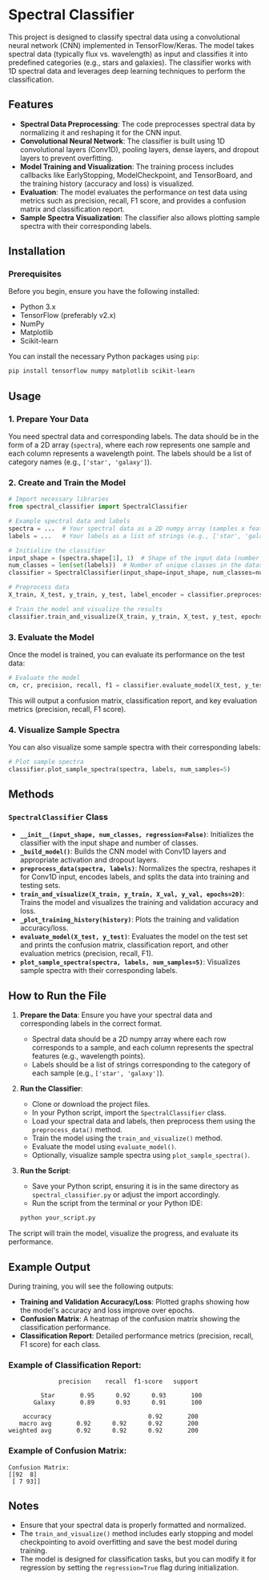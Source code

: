 
# Spectral Classifier

This project is designed to classify spectral data using a convolutional neural network (CNN) implemented in TensorFlow/Keras. The model takes spectral data (typically flux vs. wavelength) as input and classifies it into predefined categories (e.g., stars and galaxies). The classifier works with 1D spectral data and leverages deep learning techniques to perform the classification.

## Features

- **Spectral Data Preprocessing**: The code preprocesses spectral data by normalizing it and reshaping it for the CNN input.
- **Convolutional Neural Network**: The classifier is built using 1D convolutional layers (Conv1D), pooling layers, dense layers, and dropout layers to prevent overfitting.
- **Model Training and Visualization**: The training process includes callbacks like EarlyStopping, ModelCheckpoint, and TensorBoard, and the training history (accuracy and loss) is visualized.
- **Evaluation**: The model evaluates the performance on test data using metrics such as precision, recall, F1 score, and provides a confusion matrix and classification report.
- **Sample Spectra Visualization**: The classifier also allows plotting sample spectra with their corresponding labels.

## Installation

### Prerequisites

Before you begin, ensure you have the following installed:

- Python 3.x
- TensorFlow (preferably v2.x)
- NumPy
- Matplotlib
- Scikit-learn

You can install the necessary Python packages using `pip`:

```bash
pip install tensorflow numpy matplotlib scikit-learn
```

## Usage

### 1. Prepare Your Data

You need spectral data and corresponding labels. The data should be in the form of a 2D array (`spectra`), where each row represents one sample and each column represents a wavelength point. The labels should be a list of category names (e.g., `['star', 'galaxy']`).

### 2. Create and Train the Model

```python
# Import necessary libraries
from spectral_classifier import SpectralClassifier

# Example spectral data and labels
spectra = ...  # Your spectral data as a 2D numpy array (samples x features)
labels = ...   # Your labels as a list of strings (e.g., ['star', 'galaxy'])

# Initialize the classifier
input_shape = (spectra.shape[1], 1)  # Shape of the input data (number of features, 1 channel)
num_classes = len(set(labels))  # Number of unique classes in the dataset
classifier = SpectralClassifier(input_shape=input_shape, num_classes=num_classes)

# Preprocess data
X_train, X_test, y_train, y_test, label_encoder = classifier.preprocess_data(spectra, labels)

# Train the model and visualize the results
classifier.train_and_visualize(X_train, y_train, X_test, y_test, epochs=20)
```

### 3. Evaluate the Model

Once the model is trained, you can evaluate its performance on the test data:

```python
# Evaluate the model
cm, cr, precision, recall, f1 = classifier.evaluate_model(X_test, y_test)
```

This will output a confusion matrix, classification report, and key evaluation metrics (precision, recall, F1 score).

### 4. Visualize Sample Spectra

You can also visualize some sample spectra with their corresponding labels:

```python
# Plot sample spectra
classifier.plot_sample_spectra(spectra, labels, num_samples=5)
```

## Methods

### `SpectralClassifier` Class

- **`__init__(input_shape, num_classes, regression=False)`**: Initializes the classifier with the input shape and number of classes.
- **`_build_model()`**: Builds the CNN model with Conv1D layers and appropriate activation and dropout layers.
- **`preprocess_data(spectra, labels)`**: Normalizes the spectra, reshapes it for Conv1D input, encodes labels, and splits the data into training and testing sets.
- **`train_and_visualize(X_train, y_train, X_val, y_val, epochs=20)`**: Trains the model and visualizes the training and validation accuracy and loss.
- **`_plot_training_history(history)`**: Plots the training and validation accuracy/loss.
- **`evaluate_model(X_test, y_test)`**: Evaluates the model on the test set and prints the confusion matrix, classification report, and other evaluation metrics (precision, recall, F1).
- **`plot_sample_spectra(spectra, labels, num_samples=5)`**: Visualizes sample spectra with their corresponding labels.

## How to Run the File

1. **Prepare the Data**: Ensure you have your spectral data and corresponding labels in the correct format.
   - Spectral data should be a 2D numpy array where each row corresponds to a sample, and each column represents the spectral features (e.g., wavelength points).
   - Labels should be a list of strings corresponding to the category of each sample (e.g., `['star', 'galaxy']`).

2. **Run the Classifier**:
   - Clone or download the project files.
   - In your Python script, import the `SpectralClassifier` class.
   - Load your spectral data and labels, then preprocess them using the `preprocess_data()` method.
   - Train the model using the `train_and_visualize()` method.
   - Evaluate the model using `evaluate_model()`.
   - Optionally, visualize sample spectra using `plot_sample_spectra()`.

3. **Run the Script**:
   - Save your Python script, ensuring it is in the same directory as `spectral_classifier.py` or adjust the import accordingly.
   - Run the script from the terminal or your Python IDE:
   ```bash
   python your_script.py
   ```

The script will train the model, visualize the progress, and evaluate its performance.

## Example Output

During training, you will see the following outputs:

- **Training and Validation Accuracy/Loss**: Plotted graphs showing how the model's accuracy and loss improve over epochs.
- **Confusion Matrix**: A heatmap of the confusion matrix showing the classification performance.
- **Classification Report**: Detailed performance metrics (precision, recall, F1 score) for each class.

### Example of Classification Report:
```
              precision    recall  f1-score   support

         Star       0.95      0.92      0.93       100
       Galaxy       0.89      0.93      0.91       100

    accuracy                           0.92       200
   macro avg       0.92      0.92      0.92       200
weighted avg       0.92      0.92      0.92       200
```

### Example of Confusion Matrix:
```
Confusion Matrix:
[[92  8]
 [ 7 93]]
```

## Notes

- Ensure that your spectral data is properly formatted and normalized.
- The `train_and_visualize()` method includes early stopping and model checkpointing to avoid overfitting and save the best model during training.
- The model is designed for classification tasks, but you can modify it for regression by setting the `regression=True` flag during initialization.
